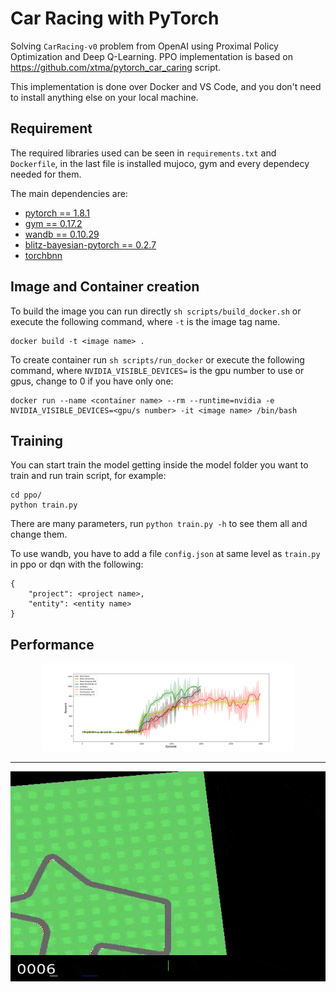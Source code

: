# Car Racing with PyTorch
Solving ```CarRacing-v0``` problem from OpenAI using Proximal Policy Optimization and Deep Q-Learning. PPO implementation is based on https://github.com/xtma/pytorch_car_caring script.

This implementation is done over Docker and VS Code, and you don't need to install anything else on your local machine.

## Requirement
The required libraries used can be seen in ```requirements.txt``` and ```Dockerfile```, in the last file is installed mujoco, gym and every dependecy needed for them.

The main dependencies are:

- [pytorch == 1.8.1](https://pytorch.org/)
- [gym == 0.17.2](https://github.com/openai/gym)
- [wandb == 0.10.29](https://wandb.ai)
- [blitz-bayesian-pytorch == 0.2.7](https://github.com/piEsposito/blitz-bayesian-deep-learning)
- [torchbnn](https://github.com/Harry24k/bayesian-neural-network-pytorch/tree/master/torchbnn/modules)

## Image and Container creation
To build the image you can run directly ```sh scripts/build_docker.sh``` or execute the following command, where ```-t``` is the image tag name.

    docker build -t <image name> .


To create container run ```sh scripts/run_docker``` or execute the following command, where ```NVIDIA_VISIBLE_DEVICES=``` is the gpu number to use or gpus, change to 0 if you have only one:

    docker run --name <container name> --rm --runtime=nvidia -e NVIDIA_VISIBLE_DEVICES=<gpu/s number> -it <image name> /bin/bash


## Training
You can start train the model getting inside the model folder you want to train and run train script, for example:

    cd ppo/
    python train.py

There are many parameters, run ```python train.py -h``` to see them all and change them.

To use wandb, you have to add a file ```config.json``` at same level as ```train.py``` in ppo or dqn with the following:

    {
        "project": <project name>,
        "entity": <entity name>
    }


## Performance

<div align=center>
    <img src="img/rewards_train.png" width="80%"/>
</div>
<hr>
<div align=center>
    <img src="img/bootstrap.gif"/>
</div>